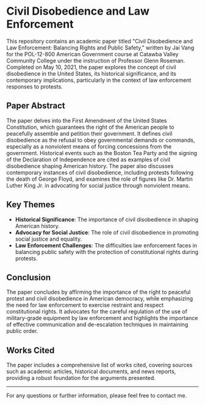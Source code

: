 # Civil Disobedience and Law Enforcement

This repository contains an academic paper titled "Civil Disobedience and Law Enforcement: Balancing Rights and Public Safety," written by Jai Vang for the POL-12-800 American Government course at Catawba Valley Community College under the instruction of Professor Glenn Roseman. Completed on May 10, 2021, the paper explores the concept of civil disobedience in the United States, its historical significance, and its contemporary implications, particularly in the context of law enforcement responses to protests.

## Paper Abstract

The paper delves into the First Amendment of the United States Constitution, which guarantees the right of the American people to peacefully assemble and petition their government. It defines civil disobedience as the refusal to obey governmental demands or commands, especially as a nonviolent means of forcing concessions from the government. Historical events such as the Boston Tea Party and the signing of the Declaration of Independence are cited as examples of civil disobedience shaping American history. The paper also discusses contemporary instances of civil disobedience, including protests following the death of George Floyd, and examines the role of figures like Dr. Martin Luther King Jr. in advocating for social justice through nonviolent means.

## Key Themes

- **Historical Significance**: The importance of civil disobedience in shaping American history.
- **Advocacy for Social Justice**: The role of civil disobedience in promoting social justice and equality.
- **Law Enforcement Challenges**: The difficulties law enforcement faces in balancing public safety with the protection of constitutional rights during protests.

## Conclusion

The paper concludes by affirming the importance of the right to peaceful protest and civil disobedience in American democracy, while emphasizing the need for law enforcement to exercise restraint and respect constitutional rights. It advocates for the careful regulation of the use of military-grade equipment by law enforcement and highlights the importance of effective communication and de-escalation techniques in maintaining public order.

## Works Cited

The paper includes a comprehensive list of works cited, covering sources such as academic articles, historical documents, and news reports, providing a robust foundation for the arguments presented.

---

For any questions or further information, please feel free to contact me.
